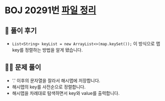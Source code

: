 # BOJ 20291번 [파일 정리](https://www.acmicpc.net/problem/20291)

## 🌈 풀이 후기

- `List<String> keyList = new ArrayList<>(map.keySet());` 이 방식으로 맵 key를 정렬하는 방법을 알게 됐습니다.

## 👩‍🏫 문제 풀이

- '.' 이후의 문자열을 잘라서 해시맵에 저장합니다.
- 해시맵의 key를 사전순으로 정렬합니다.
- 해시맵을 차례대로 탐색하면서 key와 value를 출력합니다.
